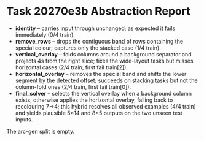 # Task 20270e3b Abstraction Report

- **identity** – carries input through unchanged; as expected it fails immediately (0/4 train).
- **remove_rows** – drops the contiguous band of rows containing the special colour; captures only the stacked case (1/4 train).
- **vertical_overlay** – folds columns around a background separator and projects 4s from the right slice; fixes the wide-layout tasks but misses horizontal cases (2/4 train, first fail train[2]).
- **horizontal_overlay** – removes the special band and shifts the lower segment by the detected offset; succeeds on stacking tasks but not the column-fold ones (2/4 train, first fail train[0]).
- **final_solver** – selects the vertical overlay when a background column exists, otherwise applies the horizontal overlay, falling back to recolouring 7→4; this hybrid resolves all observed examples (4/4 train) and yields plausible 5×14 and 8×5 outputs on the two unseen test inputs.

The arc-gen split is empty.
